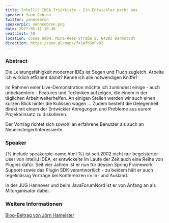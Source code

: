 ```yaml
---
title: IntelliJ IDEA Trickkiste - Ein Entwickler packt aus
speaker: Yann Cébron
twitter: yanncebron
speakerpic: yanncebron.png
date: 2017-05-11 18:30
seatLimit: 50
location: cosee GmbH, Mina-Rees-Straße 8, 64293 Darmstadt
direction: https://goo.gl/maps/fX1AfbSmFv82
---
```


### Abstract

Die Leistungsfähigkeit moderner IDEs ist Segen und Fluch zugleich. Arbeite ich wirklich effizient damit? Kenne ich alle notwendigen Kniffe?

Im Rahmen einer Live-Demonstration möchte ich zumindest einige - auch unbekanntere - Features und Techniken aufzeigen, die einem in der täglichen Arbeit weiterhelfen. An einigen Stellen werden wir auch einen kurzen Blick hinter die Kulissen wagen ... Zudem besteht die Gelegenheit direkt mit einem der Entwickler Anregungen und Probleme aus eurem Projekteinsatz zu diskutieren.

Der Vortrag richtet sich sowohl an erfahrene Benutzer als auch an Neueinsteiger/Interessierte.

### Speaker

{% include speakerpic-name.html %} ist seit 2002 nicht nur begeisterter User von IntelliJ IDEA, er entwickelte im Laufe der Zeit auch eine Reihe von Plugins dafür. Seit vier Jahren ist er nun für dessen Spring Framework Support sowie das Plugin SDK verantwortlich - zu beidem hält er auch regelmässig Vorträge bei Konferenzen im In- und Ausland. 

In der JUG Hannover und beim JavaForumNord ist er von Anfang an als Mitorganisator dabei.

### Weitere Informationen

[Blog-Beitrag von Jörn Hameister](http://www.hameister.org/Blog/?p=5144)
